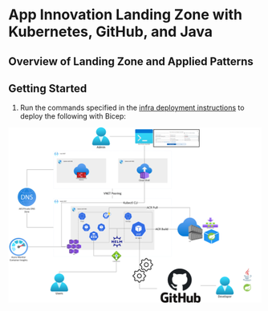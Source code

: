 # App Innovation Landing Zone with Kubernetes, GitHub, and Java

## Overview of Landing Zone and Applied Patterns

## Getting Started

1. Run the commands specified in the [infra deployment instructions](./infra/README.md) to deploy the following with Bicep:

![app-innovation-landing-zone-architecture](./assets/app-innovation-landing-zone-architecture.png)